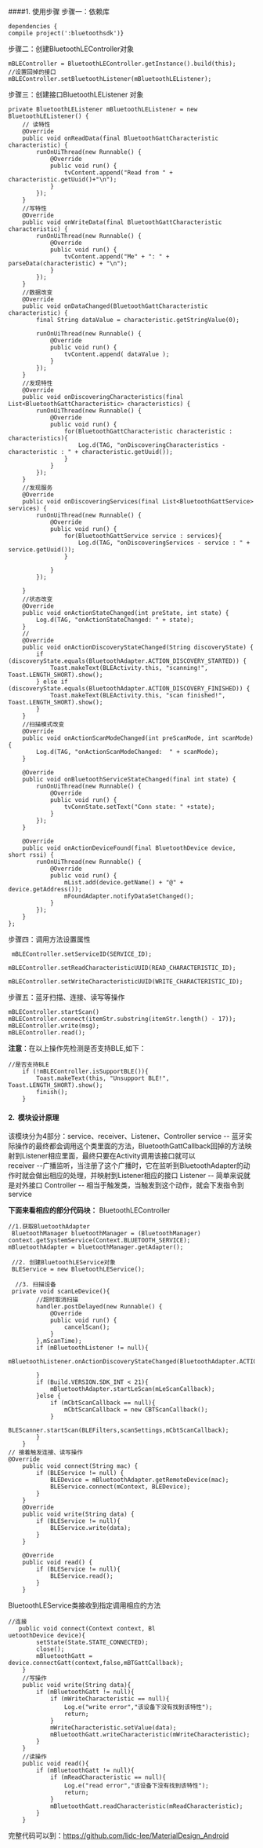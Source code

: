 ####1. 使用步骤
步骤一：依赖库

    dependencies {
    compile project(':bluetoothsdk')}

步骤二：创建BluetoothLEController对象

    mBLEController = BluetoothLEController.getInstance().build(this);
    //设置回掉的接口
    mBLEController.setBluetoothListener(mBluetoothLEListener);

步骤三：创建接口BluetoothLEListener 对象

    private BluetoothLEListener mBluetoothLEListener = new BluetoothLEListener() {
        // 读特性
        @Override
        public void onReadData(final BluetoothGattCharacteristic characteristic) {
            runOnUiThread(new Runnable() {
                @Override
                public void run() {
                    tvContent.append("Read from " + characteristic.getUuid()+"\n");
                }
            });
        }
        //写特性
        @Override
        public void onWriteData(final BluetoothGattCharacteristic characteristic) {
            runOnUiThread(new Runnable() {
                @Override
                public void run() {
                    tvContent.append("Me" + ": " + parseData(characteristic) + "\n");
                }
            });
        }
        //数据改变
        @Override
        public void onDataChanged(BluetoothGattCharacteristic characteristic) {
            final String dataValue = characteristic.getStringValue(0);

            runOnUiThread(new Runnable() {
                @Override
                public void run() {
                    tvContent.append( dataValue );
                }
            });
        }
        //发现特性
        @Override
        public void onDiscoveringCharacteristics(final List<BluetoothGattCharacteristic> characteristics) {
            runOnUiThread(new Runnable() {
                @Override
                public void run() {
                    for(BluetoothGattCharacteristic characteristic : characteristics){
                        Log.d(TAG, "onDiscoveringCharacteristics - characteristic : " + characteristic.getUuid());
                    }
                }
            });
        }
        //发现服务
        @Override
        public void onDiscoveringServices(final List<BluetoothGattService> services) {
            runOnUiThread(new Runnable() {
                @Override
                public void run() {
                    for(BluetoothGattService service : services){
                        Log.d(TAG, "onDiscoveringServices - service : " + service.getUuid());
                    }

                }
            });

        }
        //状态改变
        @Override
        public void onActionStateChanged(int preState, int state) {
            Log.d(TAG, "onActionStateChanged: " + state);
        }
        //
        @Override
        public void onActionDiscoveryStateChanged(String discoveryState) {
            if (discoveryState.equals(BluetoothAdapter.ACTION_DISCOVERY_STARTED)) {
                Toast.makeText(BLEActivity.this, "scanning!", Toast.LENGTH_SHORT).show();
            } else if (discoveryState.equals(BluetoothAdapter.ACTION_DISCOVERY_FINISHED)) {
                Toast.makeText(BLEActivity.this, "scan finished!", Toast.LENGTH_SHORT).show();
            }
        }
        //扫描模式改变
        @Override
        public void onActionScanModeChanged(int preScanMode, int scanMode) {
            Log.d(TAG, "onActionScanModeChanged:  " + scanMode);
        }

        @Override
        public void onBluetoothServiceStateChanged(final int state) {
            runOnUiThread(new Runnable() {
                @Override
                public void run() {
                    tvConnState.setText("Conn state: " +state);
                }
            });
        }

        @Override
        public void onActionDeviceFound(final BluetoothDevice device, short rssi) {
            runOnUiThread(new Runnable() {
                @Override
                public void run() {
                    mList.add(device.getName() + "@" + device.getAddress());
                    mFoundAdapter.notifyDataSetChanged();
                }
            });
        }
    };
  步骤四：调用方法设置属性
  

```
 mBLEController.setServiceID(SERVICE_ID);
        mBLEController.setReadCharacteristicUUID(READ_CHARACTERISTIC_ID);
        mBLEController.setWriteCharacteristicUUID(WRITE_CHARACTERISTIC_ID);
```
步骤五：蓝牙扫描、连接、读写等操作

    mBLEController.startScan()
    mBLEController.connect(itemStr.substring(itemStr.length() - 17));
    mBLEController.write(msg);
    mBLEController.read();
**注意**：在以上操作先检测是否支持BLE,如下：

    //是否支持BLE
        if (!mBLEController.isSupportBLE()){
            Toast.makeText(this, "Unsupport BLE!", Toast.LENGTH_SHORT).show();
            finish();
        }
#### 2.  模块设计原理
  该模块分为4部分：service、receiver、Listener、Controller
  service -- 蓝牙实际操作的最终都会调用这个类里面的方法，BluetoothGattCallback回掉的方法映射到Listener相应里面，最终只要在Activity调用该接口就可以  
  receiver --广播监听，当注册了这个广播时，它在监听到BluetoothAdapter的动作时就会做出相应的处理，并映射到Listener相应的接口
 Listener -- 简单来说就是对外接口
 Controller -- 相当于触发类，当触发到这个动作，就会下发指令到service
 
 **下面来看相应的部分代码块：**
 BluetoothLEController
 

```
//1.获取BluetoothAdapter
 BluetoothManager bluetoothManager = (BluetoothManager) context.getSystemService(Context.BLUETOOTH_SERVICE);
mBluetoothAdapter = bluetoothManager.getAdapter();

 //2. 创建BluetoothLEService对象
 BLEService = new BluetoothLEService();
 
  //3. 扫描设备
 private void scanLeDevice(){
        //超时取消扫描
        handler.postDelayed(new Runnable() {
            @Override
            public void run() {
                cancelScan();
            }
        },mScanTime);
        if (mBluetoothListener != null){
            mBluetoothListener.onActionDiscoveryStateChanged(BluetoothAdapter.ACTION_DISCOVERY_STARTED);

        }
        if (Build.VERSION.SDK_INT < 21){
            mBluetoothAdapter.startLeScan(mLeScanCallback);
        }else {
            if (mCbtScanCallback == null){
                mCbtScanCallback = new CBTScanCallback();
            }
            BLEScanner.startScan(BLEFilters,scanSettings,mCbtScanCallback);
        }
    }
// 接着触发连接、读写操作 
@Override
    public void connect(String mac) {
        if (BLEService != null) {
            BLEDevice = mBluetoothAdapter.getRemoteDevice(mac);
            BLEService.connect(mContext, BLEDevice);
        }
    }
    @Override
    public void write(String data) {
        if (BLEService != null){
            BLEService.write(data);
        }
    }

    @Override
    public void read() {
        if (BLEService != null){
            BLEService.read();
        }
    }
```
BluetoothLEService类接收到指定调用相应的方法

```
//连接
   public void connect(Context context, Bl
uetoothDevice device){
        setState(State.STATE_CONNECTED);
        close();
        mBluetoothGatt = device.connectGatt(context,false,mBTGattCallback);
    }
    //写操作
    public void write(String data){
        if (mBluetoothGatt != null){
            if (mWriteCharacteristic == null){
                Log.e("write error","该设备下没有找到该特性");
                return;
            }
            mWriteCharacteristic.setValue(data);
            mBluetoothGatt.writeCharacteristic(mWriteCharacteristic);
        }
    }
    //读操作
    public void read(){
        if (mBluetoothGatt != null){
            if (mReadCharacteristic == null){
                Log.e("read error","该设备下没有找到该特性");
                return;
            }
            mBluetoothGatt.readCharacteristic(mReadCharacteristic);
        }
    }
```
完整代码可以到：https://github.com/lidc-lee/MaterialDesign_Android